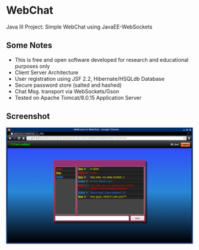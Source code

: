# WebChat
Java III Project: Simple WebChat using JavaEE-WebSockets

## Some Notes

* This is free and open software developed for research and educational purposes only
* Client Server Architecture
* User registration using JSF 2.2, Hibernate/HSQLdb Database
* Secure password store (salted and hashed)
* Chat Msg. transport via WebSockets/Gson
* Tested on Apache Tomcat/8.0.15 Application Server


## Screenshot

![alt tag](docs/webchat.png)
